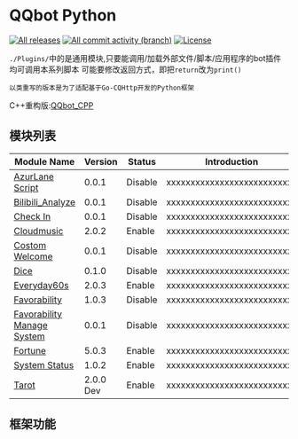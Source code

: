 # QQbot Python

[![All releases](https://img.shields.io/github/downloads/ginsakura/QQbot_Python/total)](./releases)
[![All commit activity (branch)](https://img.shields.io/github/commit-activity/t/ginsakura/QQbot_Python)](./commits)
[![License](https://img.shields.io/github/license/ginsakura/QQbot_Python)](./LICENSE)

`./Plugins/`中的是通用模块,只要能调用/加载外部文件/脚本/应用程序的bot插件均可调用本系列脚本
可能要修改返回方式，即把`return`改为`print()`

`以类重写的版本是为了适配基于Go-CQHttp开发的Python框架`

C++重构版:[QQbot_CPP](https://github.com/Ginsakura/QQbot_cpp)

## 模块列表
|                             Module Name                             |  Version  | Status  |        Introduction         
|---------------------------------------------------------------------|-----------|---------|----------------------------|
| [AzurLane Script](./Readme/AzurLane.md)                   | 0.0.1     | Disable | xxxxxxxxxxxxxxxxxxxxxxxxxxx|
| [Bilibili_Analyze](./Readme/Bilibili_Analyze.md)          | 0.0.1     | Disable | xxxxxxxxxxxxxxxxxxxxxxxxxxx|
| [Check In](./Readme/Check_In.md)                          | 0.0.1     | Disable | xxxxxxxxxxxxxxxxxxxxxxxxxxx|
| [Cloudmusic](./Readme/Cloudmusic.md)                      | 2.0.2     | Enable  | xxxxxxxxxxxxxxxxxxxxxxxxxxx|
| [Costom Welcome](./Readme/Costom_Welcome.md)              | 0.0.1     | Disable | xxxxxxxxxxxxxxxxxxxxxxxxxxx|
| [Dice](./Readme/Dice.md)                                  | 0.1.0     | Disable | xxxxxxxxxxxxxxxxxxxxxxxxxxx|
| [Everyday60s](./Readme/Everyday60s.md)                    | 2.0.3     | Enable  | xxxxxxxxxxxxxxxxxxxxxxxxxxx|
| [Favorability](./Readme/Favorability.md)                  | 1.0.3     | Disable | xxxxxxxxxxxxxxxxxxxxxxxxxxx|
| [Favorability Manage System](./Readme/FavorabilityMS.md)  | 0.0.1     | Disable | xxxxxxxxxxxxxxxxxxxxxxxxxxx|
| [Fortune](./Readme/Fortune.md)                            | 5.0.3     | Enable  | xxxxxxxxxxxxxxxxxxxxxxxxxxx|
| [System Status](./Readme/System_Statu.md)                 | 1.0.2     | Enable  | xxxxxxxxxxxxxxxxxxxxxxxxxxx|
| [Tarot](./Readme/Tarot.md)                                | 2.0.0 Dev | Enable  | xxxxxxxxxxxxxxxxxxxxxxxxxxx|

## 框架功能
